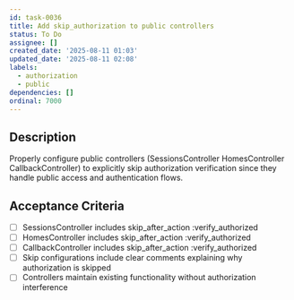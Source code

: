 ```yaml
---
id: task-0036
title: Add skip_authorization to public controllers
status: To Do
assignee: []
created_date: '2025-08-11 01:03'
updated_date: '2025-08-11 02:08'
labels:
  - authorization
  - public
dependencies: []
ordinal: 7000
---
```


## Description

Properly configure public controllers (SessionsController HomesController CallbackController) to explicitly skip authorization verification since they handle public access and authentication flows.

## Acceptance Criteria

- [ ] SessionsController includes skip_after_action :verify_authorized
- [ ] HomesController includes skip_after_action :verify_authorized
- [ ] CallbackController includes skip_after_action :verify_authorized
- [ ] Skip configurations include clear comments explaining why authorization is skipped
- [ ] Controllers maintain existing functionality without authorization interference
